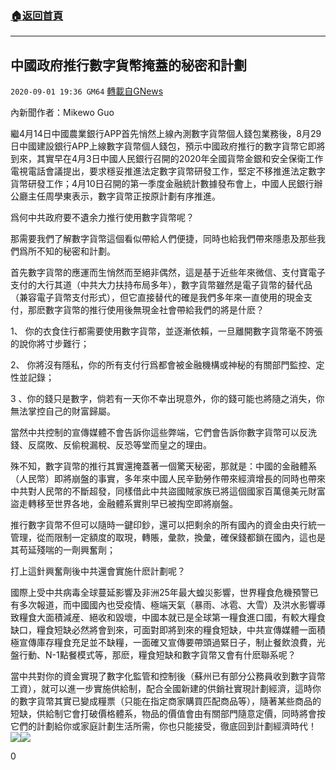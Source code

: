 ###  [:house:返回首頁](https://github.com/ourhimalayas/txt)
---

## 中國政府推行數字貨幣掩蓋的秘密和計劃
`2020-09-01 19:36 GM64` [轉載自GNews](https://gnews.org/zh-hant/328735/)

內新聞作者：Mikewo Guo

繼4月14日中國農業銀行APP首先悄然上線內測數字貨幣個人錢包業務後，8月29日中國建設銀行APP上線數字貨幣個人錢包，預示中國政府推行的數字貨幣它即將到來，其實早在4月3日中國人民銀行召開的2020年全國貨幣金銀和安全保衛工作電視電話會議提出，要求穩妥推進法定數字貨幣研發工作，堅定不移推進法定數字貨幣研發工作；4月10日召開的第一季度金融統計數據發布會上，中國人民銀行辦公廳主任周學東表示，數字貨幣正按原計劃有序推進。

爲何中共政府要不遺余力推行使用數字貨幣呢？

那需要我們了解數字貨幣這個看似帶給人們便捷，同時也給我們帶來隱患及那些我們爲所不知的秘密和計劃。

首先數字貨幣的應運而生悄然而至絕非偶然，這是基于近些年來微信、支付寶電子支付的大行其道（中共大力扶持布局多年），數字貨幣雖然是電子貨幣的替代品（兼容電子貨幣支付形式），但它直接替代的確是我們多年來一直使用的現金支付，那麽數字貨幣的推行使用後無現金社會帶給我們的將是什麽？

1、 你的衣食住行都需要使用數字貨幣，並逐漸依賴，一旦離開數字貨幣毫不誇張的說你將寸步難行；

2、 你將沒有隱私，你的所有支付行爲都會被金融機構或神秘的有關部門監控、定性並記錄；

3 、你的錢只是數字，倘若有一天你不幸出現意外，你的錢可能也將隨之消失，你無法掌控自己的財富歸屬。

當然中共控制的宣傳媒體不會告訴你這些弊端，它們會告訴你數字貨幣可以反洗錢、反腐敗、反偷稅漏稅、反恐等堂而皇之的理由。

殊不知，數字貨幣的推行其實還掩蓋著一個驚天秘密，那就是：中國的金融體系（人民幣）即將崩盤的事實，多年來中國人民辛勤勞作帶來經濟增長的同時也帶來中共對人民幣的不斷超發，同樣借此中共盜國賊家族已將這個國家百萬億美元財富盜走轉移至世界各地，金融體系實則早已被掏空即將崩盤。

推行數字貨幣不但可以隨時一鍵印鈔，還可以把剩余的所有國內的資金由央行統一管理，從而限制一定額度的取現，轉賬，彙款，換彙，確保錢都鎖在國內，這也是其苟延殘喘的一劑興奮劑；

打上這針興奮劑後中共還會實施什麽計劃呢？

國際上受中共病毒全球蔓延影響及非洲25年最大蝗災影響，世界糧食危機預警已有多次報道，而中國國內也受疫情、極端天氣（暴雨、冰雹、大雪）及洪水影響導致糧食大面積減産、絕收和毀壞，中國本就已是全球第一糧食進口國，有較大糧食缺口，糧食短缺必然將會到來，可面對即將到來的糧食短缺，中共宣傳媒體一面積極宣傳庫存糧食充足並不缺糧，一面確又宣傳要帶頭過緊日子，制止餐飲浪費，光盤行動、N-1點餐模式等，那麽，糧食短缺和數字貨幣又會有什麽聯系呢？

當中共對你的資金實現了數字化監管和控制後（蘇州已有部分公務員收到數字貨幣工資），就可以進一步實施供給制，配合全國新建的供銷社實現計劃經濟，這時你的數字貨幣其實已變成糧票（只能在指定商家購買匹配商品等），隨著某些商品的短缺，供給制它會打破價格體系，物品的價值會由有關部門隨意定價，同時將會按它們的計劃給你或家庭計劃生活所需，你也只能接受，徹底回到計劃經濟時代！
![](https://s3.amazonaws.com/gnews-media-offload/wp-content/uploads/2020/09/01193245/Egwuj32UMAE23rG-1.png)![](https://s3.amazonaws.com/gnews-media-offload/wp-content/uploads/2020/09/01193235/image0-7.jpg)


0

